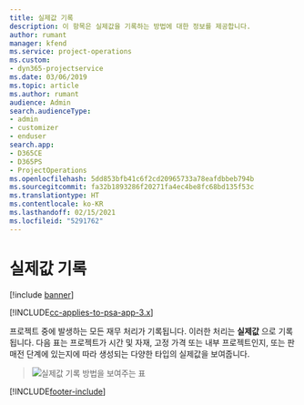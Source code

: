 ```yaml
---
title: 실제값 기록
description: 이 항목은 실제값을 기록하는 방법에 대한 정보를 제공합니다.
author: rumant
manager: kfend
ms.service: project-operations
ms.custom:
- dyn365-projectservice
ms.date: 03/06/2019
ms.topic: article
ms.author: rumant
audience: Admin
search.audienceType:
- admin
- customizer
- enduser
search.app:
- D365CE
- D365PS
- ProjectOperations
ms.openlocfilehash: 5dd853bfb41c6f2cd20965733a78eafdbbeb794b
ms.sourcegitcommit: fa32b1893286f20271fa4ec4be8fc68bd135f53c
ms.translationtype: HT
ms.contentlocale: ko-KR
ms.lasthandoff: 02/15/2021
ms.locfileid: "5291762"
---
```

# <a name="recording-actuals"></a>실제값 기록 

[!include [banner](../includes/psa-now-project-operations.md)]

[!INCLUDE[cc-applies-to-psa-app-3.x](../includes/cc-applies-to-psa-app-3x.md)]

프로젝트 중에 발생하는 모든 재무 처리가 기록됩니다. 이러한 처리는 **실제값** 으로 기록됩니다. 다음 표는 프로젝트가 시간 및 자재, 고정 가격 또는 내부 프로젝트인지, 또는 판매전 단계에 있는지에 따라 생성되는 다양한 타입의 실제값을 보여줍니다.

> ![실제값 기록 방법을 보여주는 표](media/advanced-table2.png)


[!INCLUDE[footer-include](../includes/footer-banner.md)]